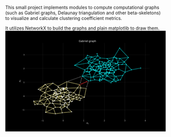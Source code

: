 This small project implements modules to compute computational graphs (such as Gabriel graphs, Delaunay triangulation and other beta-skeletons) to visualize and calculate clustering coefficient metrics.

It utilizes NetworkX to build the graphs and plain matplotlib to draw them.
![plot](./img/cluster_subgraphs.png)